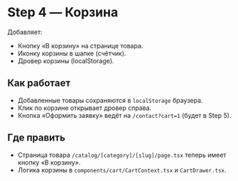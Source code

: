 # Step 4 — Корзина

Добавляет:
- Кнопку «В корзину» на странице товара.
- Иконку корзины в шапке (счётчик).
- Дровер корзины (localStorage).

## Как работает
- Добавленные товары сохраняются в `localStorage` браузера.
- Клик по корзине открывает дровер справа.
- Кнопка «Оформить заявку» ведёт на `/contact?cart=1` (будет в Step 5).

## Где править
- Страница товара `/catalog/[category]/[slug]/page.tsx` теперь имеет кнопку «В корзину».
- Логика корзины в `components/cart/CartContext.tsx` и `CartDrawer.tsx`.
